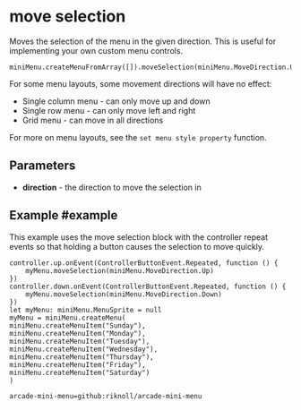 # move selection

Moves the selection of the menu in the given direction. This is useful for implementing your own custom menu controls.

```sig
miniMenu.createMenuFromArray([]).moveSelection(miniMenu.MoveDirection.Up)
```

For some menu layouts, some movement directions will have no effect:

* Single column menu - can only move up and down
* Single row menu - can only move left and right
* Grid menu - can move in all directions

For more on menu layouts, see the `set menu style property` function.

## Parameters

* **direction** - the direction to move the selection in

## Example #example

This example uses the move selection block with the controller repeat events so that holding a button causes the selection to move quickly.

```blocks
controller.up.onEvent(ControllerButtonEvent.Repeated, function () {
    myMenu.moveSelection(miniMenu.MoveDirection.Up)
})
controller.down.onEvent(ControllerButtonEvent.Repeated, function () {
    myMenu.moveSelection(miniMenu.MoveDirection.Down)
})
let myMenu: miniMenu.MenuSprite = null
myMenu = miniMenu.createMenu(
miniMenu.createMenuItem("Sunday"),
miniMenu.createMenuItem("Monday"),
miniMenu.createMenuItem("Tuesday"),
miniMenu.createMenuItem("Wednesday"),
miniMenu.createMenuItem("Thursday"),
miniMenu.createMenuItem("Friday"),
miniMenu.createMenuItem("Saturday")
)

```

```package
arcade-mini-menu=github:riknoll/arcade-mini-menu
```